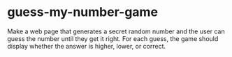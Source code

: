# guess-my-number-game
Make a web page that generates a secret random number and the user can guess the number until they get it right. For each guess, the game should display whether the answer is higher, lower, or correct.
